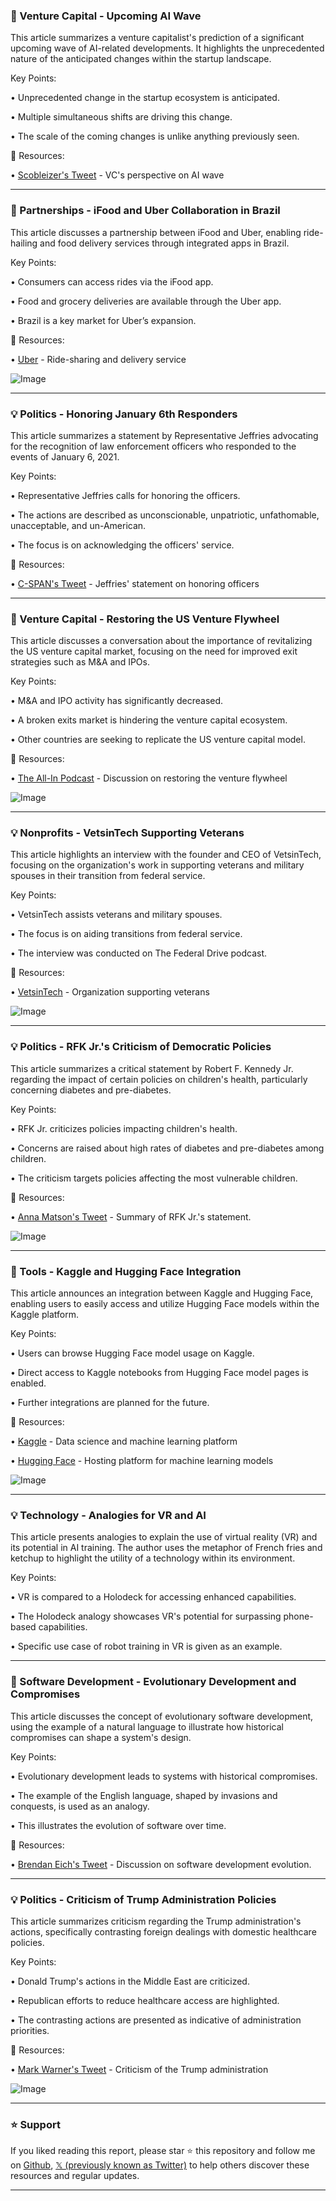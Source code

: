 ### 🤖 Venture Capital -  Upcoming AI Wave

This article summarizes a venture capitalist's prediction of a significant upcoming wave of AI-related developments.  It highlights the unprecedented nature of the anticipated changes within the startup landscape.

Key Points:

• Unprecedented change in the startup ecosystem is anticipated.


• Multiple simultaneous shifts are driving this change.


•  The scale of the coming changes is unlike anything previously seen.



🔗 Resources:

• [Scobleizer's Tweet](https://x.com/Scobleizer/status/1922780326801309901) - VC's perspective on AI wave


---
### 🚀 Partnerships - iFood and Uber Collaboration in Brazil

This article discusses a partnership between iFood and Uber, enabling ride-hailing and food delivery services through integrated apps in Brazil.

Key Points:

• Consumers can access rides via the iFood app.


• Food and grocery deliveries are available through the Uber app.


• Brazil is a key market for Uber’s expansion.



🔗 Resources:

• [Uber](https://x.com/Uber) - Ride-sharing and delivery service


![Image](https://pbs.twimg.com/media/Gq8WPwWX0AAaBPf?format=jpg&name=small)


---
### 💡 Politics - Honoring January 6th Responders

This article summarizes a statement by Representative Jeffries advocating for the recognition of law enforcement officers who responded to the events of January 6, 2021.

Key Points:

•  Representative Jeffries calls for honoring the officers.


•  The actions are described as unconscionable, unpatriotic, unfathomable, unacceptable, and un-American.


•  The focus is on acknowledging the officers' service.


🔗 Resources:

• [C-SPAN's Tweet](https://x.com/cspan/status/1922731600535756844) -  Jeffries' statement on honoring officers


---
### 🤖 Venture Capital - Restoring the US Venture Flywheel

This article discusses a conversation about the importance of revitalizing the US venture capital market, focusing on the need for improved exit strategies such as M&A and IPOs.

Key Points:

• M&A and IPO activity has significantly decreased.


•  A broken exits market is hindering the venture capital ecosystem.


•  Other countries are seeking to replicate the US venture capital model.



🔗 Resources:

• [The All-In Podcast](https://x.com/theallinpod/status/1922707498647028155) - Discussion on restoring the venture flywheel


![Image](https://pbs.twimg.com/amplify_video_thumb/1922699356282482689/img/J6bMPITX_zaKmztL.jpg)


---
### 💡 Nonprofits - VetsinTech Supporting Veterans

This article highlights an interview with the founder and CEO of VetsinTech, focusing on the organization's work in supporting veterans and military spouses in their transition from federal service.

Key Points:

• VetsinTech assists veterans and military spouses.


•  The focus is on aiding transitions from federal service.


•  The interview was conducted on The Federal Drive podcast.



🔗 Resources:

• [VetsinTech](https://x.com/VetsInTech/status/1922717571012493814) -  Organization supporting veterans


![Image](https://pbs.twimg.com/media/Gq7dCzbXcAAHH_b?format=jpg&name=small)


---
### 💡 Politics - RFK Jr.'s Criticism of Democratic Policies

This article summarizes a critical statement by Robert F. Kennedy Jr. regarding the impact of certain policies on children's health, particularly concerning diabetes and pre-diabetes.

Key Points:

•  RFK Jr. criticizes policies impacting children's health.


•  Concerns are raised about high rates of diabetes and pre-diabetes among children.


•  The criticism targets policies affecting the most vulnerable children.


🔗 Resources:

• [Anna Matson's Tweet](https://x.com/AnnaRMatson/status/1922675139436581066) -  Summary of RFK Jr.'s statement.


![Image](https://pbs.twimg.com/amplify_video_thumb/1922675037468856320/img/84JldzXECmdvjDy6.jpg)


---
### 🚀 Tools - Kaggle and Hugging Face Integration

This article announces an integration between Kaggle and Hugging Face, enabling users to easily access and utilize Hugging Face models within the Kaggle platform.

Key Points:

•  Users can browse Hugging Face model usage on Kaggle.


•  Direct access to Kaggle notebooks from Hugging Face model pages is enabled.


•  Further integrations are planned for the future.



🔗 Resources:

• [Kaggle](https://x.com/kaggle) - Data science and machine learning platform


• [Hugging Face](https://x.com/huggingface) -  Hosting platform for machine learning models


![Image](https://pbs.twimg.com/tweet_video_thumb/Gq6kzheW0AAsh5u.jpg)


---
### 💡 Technology -  Analogies for VR and AI

This article presents analogies to explain the use of virtual reality (VR) and its potential in AI training.  The author uses the metaphor of French fries and ketchup to highlight the utility of a technology within its environment.

Key Points:

• VR is compared to a Holodeck for accessing enhanced capabilities.


•  The Holodeck analogy showcases VR's potential for surpassing phone-based capabilities.


•  Specific use case of robot training in VR is given as an example.



---
### 🤖 Software Development -  Evolutionary Development and Compromises

This article discusses the concept of evolutionary software development, using the example of a natural language to illustrate how historical compromises can shape a system's design.

Key Points:

• Evolutionary development leads to systems with historical compromises.


•  The example of the English language, shaped by invasions and conquests, is used as an analogy.


•  This illustrates the evolution of software over time.



🔗 Resources:

• [Brendan Eich's Tweet](https://x.com/BrendanEich/status/1922655250747449551) - Discussion on software development evolution.


---
### 💡 Politics - Criticism of Trump Administration Policies

This article summarizes criticism regarding the Trump administration's actions, specifically contrasting foreign dealings with domestic healthcare policies.

Key Points:

•  Donald Trump's actions in the Middle East are criticized.


•  Republican efforts to reduce healthcare access are highlighted.


•  The contrasting actions are presented as indicative of administration priorities.


🔗 Resources:

• [Mark Warner's Tweet](https://x.com/MarkWarner/status/1922657698044112915) - Criticism of the Trump administration


![Image](https://pbs.twimg.com/amplify_video_thumb/1922657409048150016/img/ryFATeOVrrgOXQHh.jpg)


---

### ⭐️ Support

If you liked reading this report, please star ⭐️ this repository and follow me on [Github](https://github.com/Drix10), [𝕏 (previously known as Twitter)](https://x.com/DRIX_10_) to help others discover these resources and regular updates.

---
